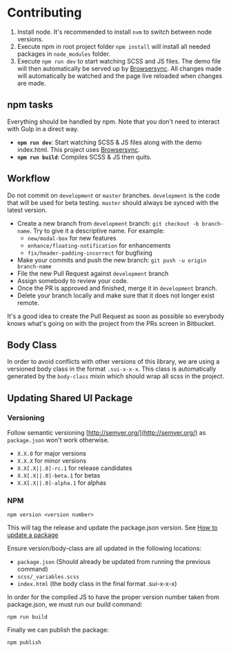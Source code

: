 # Contributing

1. Install node. It's recommended to install `nvm` to switch between node versions.
2. Execute npm in root project folder `npm install` will install all needed packages in `node_modules` folder.
3. Execute `npm run dev` to start watching SCSS and JS files. The demo file will then automatically be served up by [Browsersync](https://browsersync.io/). All changes made will automatically be watched and the page live reloaded when changes are made.

## npm tasks
Everything should be handled by npm. Note that you don't need to interact with Gulp in a direct way.

* **`npm run dev`**: Start watching SCSS & JS files along with the demo index.html. This project uses [Browsersync](https://browsersync.io/).
* **`npm run build`**: Compiles SCSS & JS then quits.

## Workflow

Do not commit on `development` or `master` branches. `development` is the code that will be used for beta testing. `master` should always be synced with the latest version.

- Create a new branch from `development` branch: `git checkout -b branch-name`. Try to give it a descriptive name. For example:
    * `new/modal-box` for new features
    * `enhance/floating-notification` for enhancements
    * `fix/header-padding-incorrect` for bugfixing
- Make your commits and push the new branch: `git push -u origin branch-name`
- File the new Pull Request against `development` branch
- Assign somebody to review your code.
- Once the PR is approved and finished, merge it in `development` branch.
- Delete your branch locally and make sure that it does not longer exist remote.

It's a good idea to create the Pull Request as soon as possible so everybody knows what's going on with the project from the PRs screen in Bitbucket.

## Body Class

In order to avoid conflicts with other versions of this library, we are using a versioned body class in the format `.sui-x-x-x`. This class is automatically generated by the `body-class` mixin which should wrap all scss in the project.

## Updating Shared UI Package

### Versioning

Follow semantic versioning [http://semver.org/](http://semver.org/) as `package.json` won't work otherwise.

- `X.X.0` for major versions
- `X.X.X` for minor versions
- `X.X[.X||.0]-rc.1` for release candidates
- `X.X[.X||.0]-beta.1` for betas
- `X.X[.X||.0]-alpha.1` for alphas

### NPM

```
npm version <version number>
```

This will tag the release and update the package.json version. See [How to update a package](https://docs.npmjs.com/getting-started/publishing-npm-packages#how-to-update-a-package)

Ensure version/body-class are all updated in the following locations:

+ `package.json` (Should already be updated from running the previous command)
+ `scss/_variables.scss`
+ `index.html` (the body class in the final format .sui-x-x-x)

In order for the compiled JS to have the proper version number taken from package.json, we must run our build command:

```
npm run build
```

Finally we can publish the package:

```
npm publish
```
